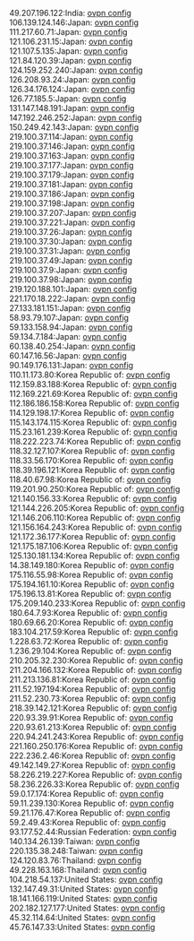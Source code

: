 49.207.196.122:India: [ovpn config](vpn/49_207_196_122.ovpn)  
106.139.124.146:Japan: [ovpn config](vpn/106_139_124_146.ovpn)  
111.217.60.71:Japan: [ovpn config](vpn/111_217_60_71.ovpn)  
121.106.231.15:Japan: [ovpn config](vpn/121_106_231_15.ovpn)  
121.107.5.135:Japan: [ovpn config](vpn/121_107_5_135.ovpn)  
121.84.120.39:Japan: [ovpn config](vpn/121_84_120_39.ovpn)  
124.159.252.240:Japan: [ovpn config](vpn/124_159_252_240.ovpn)  
126.208.93.24:Japan: [ovpn config](vpn/126_208_93_24.ovpn)  
126.34.176.124:Japan: [ovpn config](vpn/126_34_176_124.ovpn)  
126.77.185.5:Japan: [ovpn config](vpn/126_77_185_5.ovpn)  
131.147.148.191:Japan: [ovpn config](vpn/131_147_148_191.ovpn)  
147.192.246.252:Japan: [ovpn config](vpn/147_192_246_252.ovpn)  
150.249.42.143:Japan: [ovpn config](vpn/150_249_42_143.ovpn)  
219.100.37.114:Japan: [ovpn config](vpn/219_100_37_114.ovpn)  
219.100.37.146:Japan: [ovpn config](vpn/219_100_37_146.ovpn)  
219.100.37.163:Japan: [ovpn config](vpn/219_100_37_163.ovpn)  
219.100.37.177:Japan: [ovpn config](vpn/219_100_37_177.ovpn)  
219.100.37.179:Japan: [ovpn config](vpn/219_100_37_179.ovpn)  
219.100.37.181:Japan: [ovpn config](vpn/219_100_37_181.ovpn)  
219.100.37.186:Japan: [ovpn config](vpn/219_100_37_186.ovpn)  
219.100.37.198:Japan: [ovpn config](vpn/219_100_37_198.ovpn)  
219.100.37.207:Japan: [ovpn config](vpn/219_100_37_207.ovpn)  
219.100.37.221:Japan: [ovpn config](vpn/219_100_37_221.ovpn)  
219.100.37.26:Japan: [ovpn config](vpn/219_100_37_26.ovpn)  
219.100.37.30:Japan: [ovpn config](vpn/219_100_37_30.ovpn)  
219.100.37.31:Japan: [ovpn config](vpn/219_100_37_31.ovpn)  
219.100.37.49:Japan: [ovpn config](vpn/219_100_37_49.ovpn)  
219.100.37.9:Japan: [ovpn config](vpn/219_100_37_9.ovpn)  
219.100.37.98:Japan: [ovpn config](vpn/219_100_37_98.ovpn)  
219.120.188.101:Japan: [ovpn config](vpn/219_120_188_101.ovpn)  
221.170.18.222:Japan: [ovpn config](vpn/221_170_18_222.ovpn)  
27.133.181.151:Japan: [ovpn config](vpn/27_133_181_151.ovpn)  
58.93.79.107:Japan: [ovpn config](vpn/58_93_79_107.ovpn)  
59.133.158.94:Japan: [ovpn config](vpn/59_133_158_94.ovpn)  
59.134.7.184:Japan: [ovpn config](vpn/59_134_7_184.ovpn)  
60.138.40.254:Japan: [ovpn config](vpn/60_138_40_254.ovpn)  
60.147.16.56:Japan: [ovpn config](vpn/60_147_16_56.ovpn)  
90.149.176.131:Japan: [ovpn config](vpn/90_149_176_131.ovpn)  
110.11.173.80:Korea Republic of: [ovpn config](vpn/110_11_173_80.ovpn)  
112.159.83.188:Korea Republic of: [ovpn config](vpn/112_159_83_188.ovpn)  
112.169.221.69:Korea Republic of: [ovpn config](vpn/112_169_221_69.ovpn)  
112.186.186.158:Korea Republic of: [ovpn config](vpn/112_186_186_158.ovpn)  
114.129.198.17:Korea Republic of: [ovpn config](vpn/114_129_198_17.ovpn)  
115.143.174.115:Korea Republic of: [ovpn config](vpn/115_143_174_115.ovpn)  
115.23.161.239:Korea Republic of: [ovpn config](vpn/115_23_161_239.ovpn)  
118.222.223.74:Korea Republic of: [ovpn config](vpn/118_222_223_74.ovpn)  
118.32.127.107:Korea Republic of: [ovpn config](vpn/118_32_127_107.ovpn)  
118.33.56.170:Korea Republic of: [ovpn config](vpn/118_33_56_170.ovpn)  
118.39.196.121:Korea Republic of: [ovpn config](vpn/118_39_196_121.ovpn)  
118.40.67.98:Korea Republic of: [ovpn config](vpn/118_40_67_98.ovpn)  
119.201.90.250:Korea Republic of: [ovpn config](vpn/119_201_90_250.ovpn)  
121.140.156.33:Korea Republic of: [ovpn config](vpn/121_140_156_33.ovpn)  
121.144.226.205:Korea Republic of: [ovpn config](vpn/121_144_226_205.ovpn)  
121.146.206.110:Korea Republic of: [ovpn config](vpn/121_146_206_110.ovpn)  
121.156.164.243:Korea Republic of: [ovpn config](vpn/121_156_164_243.ovpn)  
121.172.36.177:Korea Republic of: [ovpn config](vpn/121_172_36_177.ovpn)  
121.175.187.106:Korea Republic of: [ovpn config](vpn/121_175_187_106.ovpn)  
125.130.181.134:Korea Republic of: [ovpn config](vpn/125_130_181_134.ovpn)  
14.38.149.180:Korea Republic of: [ovpn config](vpn/14_38_149_180.ovpn)  
175.116.55.98:Korea Republic of: [ovpn config](vpn/175_116_55_98.ovpn)  
175.194.161.10:Korea Republic of: [ovpn config](vpn/175_194_161_10.ovpn)  
175.196.13.81:Korea Republic of: [ovpn config](vpn/175_196_13_81.ovpn)  
175.209.140.233:Korea Republic of: [ovpn config](vpn/175_209_140_233.ovpn)  
180.64.7.93:Korea Republic of: [ovpn config](vpn/180_64_7_93.ovpn)  
180.69.66.20:Korea Republic of: [ovpn config](vpn/180_69_66_20.ovpn)  
183.104.217.59:Korea Republic of: [ovpn config](vpn/183_104_217_59.ovpn)  
1.228.63.72:Korea Republic of: [ovpn config](vpn/1_228_63_72.ovpn)  
1.236.29.104:Korea Republic of: [ovpn config](vpn/1_236_29_104.ovpn)  
210.205.32.230:Korea Republic of: [ovpn config](vpn/210_205_32_230.ovpn)  
211.204.166.132:Korea Republic of: [ovpn config](vpn/211_204_166_132.ovpn)  
211.213.136.81:Korea Republic of: [ovpn config](vpn/211_213_136_81.ovpn)  
211.52.197.194:Korea Republic of: [ovpn config](vpn/211_52_197_194.ovpn)  
211.52.230.73:Korea Republic of: [ovpn config](vpn/211_52_230_73.ovpn)  
218.39.142.121:Korea Republic of: [ovpn config](vpn/218_39_142_121.ovpn)  
220.93.39.91:Korea Republic of: [ovpn config](vpn/220_93_39_91.ovpn)  
220.93.61.213:Korea Republic of: [ovpn config](vpn/220_93_61_213.ovpn)  
220.94.241.243:Korea Republic of: [ovpn config](vpn/220_94_241_243.ovpn)  
221.160.250.176:Korea Republic of: [ovpn config](vpn/221_160_250_176.ovpn)  
222.236.2.46:Korea Republic of: [ovpn config](vpn/222_236_2_46.ovpn)  
49.142.149.27:Korea Republic of: [ovpn config](vpn/49_142_149_27.ovpn)  
58.226.219.227:Korea Republic of: [ovpn config](vpn/58_226_219_227.ovpn)  
58.236.226.33:Korea Republic of: [ovpn config](vpn/58_236_226_33.ovpn)  
59.0.17.174:Korea Republic of: [ovpn config](vpn/59_0_17_174.ovpn)  
59.11.239.130:Korea Republic of: [ovpn config](vpn/59_11_239_130.ovpn)  
59.21.176.47:Korea Republic of: [ovpn config](vpn/59_21_176_47.ovpn)  
59.2.49.43:Korea Republic of: [ovpn config](vpn/59_2_49_43.ovpn)  
93.177.52.44:Russian Federation: [ovpn config](vpn/93_177_52_44.ovpn)  
140.134.26.139:Taiwan: [ovpn config](vpn/140_134_26_139.ovpn)  
220.135.38.248:Taiwan: [ovpn config](vpn/220_135_38_248.ovpn)  
124.120.83.76:Thailand: [ovpn config](vpn/124_120_83_76.ovpn)  
49.228.163.168:Thailand: [ovpn config](vpn/49_228_163_168.ovpn)  
104.218.54.137:United States: [ovpn config](vpn/104_218_54_137.ovpn)  
132.147.49.31:United States: [ovpn config](vpn/132_147_49_31.ovpn)  
18.141.166.119:United States: [ovpn config](vpn/18_141_166_119.ovpn)  
202.182.127.177:United States: [ovpn config](vpn/202_182_127_177.ovpn)  
45.32.114.64:United States: [ovpn config](vpn/45_32_114_64.ovpn)  
45.76.147.33:United States: [ovpn config](vpn/45_76_147_33.ovpn)  
